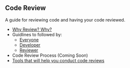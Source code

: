 ## Code Review

A guide for reviewing code and having your code reviewed.

- [Why Review? Why?](https://github.com/coderaga/mentor/blob/master/code-review/why-review.md "Why Review")
- Guidlines to followed by:
  - [Everyone](https://github.com/coderaga/mentor/blob/master/code-review/everyone.md "Everyone")
  - [Developer](https://github.com/coderaga/mentor/blob/master/code-review/developer.md "Developer")
  - [Reviewer](https://github.com/coderaga/mentor/blob/master/code-review/reviewer.md "Reviewer")
- Code Review Process (Coming Soon)
- [Tools that will help you conduct code reviews](https://github.com/coderaga/mentor/blob/master/code-review/tools-for-code-review.md)
